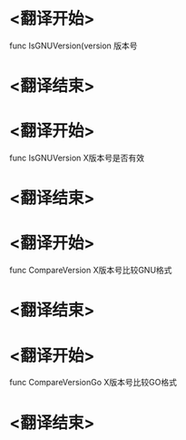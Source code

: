 
# <翻译开始>
func IsGNUVersion(version
版本号
# <翻译结束>

# <翻译开始>
func IsGNUVersion
X版本号是否有效
# <翻译结束>

# <翻译开始>
func CompareVersion
X版本号比较GNU格式
# <翻译结束>

# <翻译开始>
func CompareVersionGo
X版本号比较GO格式
# <翻译结束>
